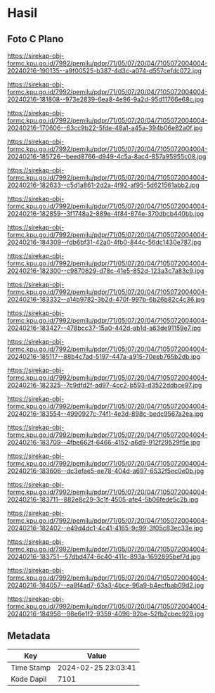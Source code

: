 # Hasil

## Foto C Plano

https://sirekap-obj-formc.kpu.go.id/7992/pemilu/pdpr/71/05/07/20/04/7105072004004-20240216-190135--a9f00525-b387-4d3c-a074-d557cefdc072.jpg

https://sirekap-obj-formc.kpu.go.id/7992/pemilu/pdpr/71/05/07/20/04/7105072004004-20240216-181808--973e2839-6ea8-4e96-9a2d-95d11766e68c.jpg

https://sirekap-obj-formc.kpu.go.id/7992/pemilu/pdpr/71/05/07/20/04/7105072004004-20240216-170606--63cc9b22-5fde-48a1-a45a-394b06e82a0f.jpg

https://sirekap-obj-formc.kpu.go.id/7992/pemilu/pdpr/71/05/07/20/04/7105072004004-20240216-185726--beed8766-d949-4c5a-8ac4-857a95955c08.jpg

https://sirekap-obj-formc.kpu.go.id/7992/pemilu/pdpr/71/05/07/20/04/7105072004004-20240216-182633--c5d1a861-2d2a-4f92-af95-5d621561abb2.jpg

https://sirekap-obj-formc.kpu.go.id/7992/pemilu/pdpr/71/05/07/20/04/7105072004004-20240216-182859--3f1748a2-889e-4f84-874e-370dbcb440bb.jpg

https://sirekap-obj-formc.kpu.go.id/7992/pemilu/pdpr/71/05/07/20/04/7105072004004-20240216-184309--fdb6bf31-42a0-4fb0-844c-56dc1430e787.jpg

https://sirekap-obj-formc.kpu.go.id/7992/pemilu/pdpr/71/05/07/20/04/7105072004004-20240216-182300--c9870629-d78c-41e5-852d-123a3c7a83c9.jpg

https://sirekap-obj-formc.kpu.go.id/7992/pemilu/pdpr/71/05/07/20/04/7105072004004-20240216-183332--a14b9782-3b2d-470f-997b-6b26b82c4c36.jpg

https://sirekap-obj-formc.kpu.go.id/7992/pemilu/pdpr/71/05/07/20/04/7105072004004-20240216-183427--478bcc37-15a0-442d-ab1d-a63de91159e7.jpg

https://sirekap-obj-formc.kpu.go.id/7992/pemilu/pdpr/71/05/07/20/04/7105072004004-20240216-185117--88b4c7ad-5197-447a-a915-70eeb765b2db.jpg

https://sirekap-obj-formc.kpu.go.id/7992/pemilu/pdpr/71/05/07/20/04/7105072004004-20240216-182325--7c9dfd2f-ad97-4cc2-b593-d3522ddbce97.jpg

https://sirekap-obj-formc.kpu.go.id/7992/pemilu/pdpr/71/05/07/20/04/7105072004004-20240216-183554--4990927c-74f1-4e3d-898c-bedc9567a2ea.jpg

https://sirekap-obj-formc.kpu.go.id/7992/pemilu/pdpr/71/05/07/20/04/7105072004004-20240216-183709--4fbe662f-6466-4152-a6d9-912f29529f5e.jpg

https://sirekap-obj-formc.kpu.go.id/7992/pemilu/pdpr/71/05/07/20/04/7105072004004-20240216-183606--dc3efae5-ee78-404d-a697-6532f5ec0e0b.jpg

https://sirekap-obj-formc.kpu.go.id/7992/pemilu/pdpr/71/05/07/20/04/7105072004004-20240216-183711--882e8c29-3c1f-4505-afe4-5b06fede5c2b.jpg

https://sirekap-obj-formc.kpu.go.id/7992/pemilu/pdpr/71/05/07/20/04/7105072004004-20240216-182402--e49d4dc1-4c41-4165-9c99-3f05c83ec33e.jpg

https://sirekap-obj-formc.kpu.go.id/7992/pemilu/pdpr/71/05/07/20/04/7105072004004-20240216-183751--57dbd474-6c40-411c-893a-1692895bef7d.jpg

https://sirekap-obj-formc.kpu.go.id/7992/pemilu/pdpr/71/05/07/20/04/7105072004004-20240216-184057--ea8f4ad7-63a3-4bce-96a9-b4ecfbab09d2.jpg

https://sirekap-obj-formc.kpu.go.id/7992/pemilu/pdpr/71/05/07/20/04/7105072004004-20240216-184956--98e6e1f2-9359-4096-92be-52fb2cbec929.jpg


## Metadata

| Key        | Value               |
| ---------- | ------------------- |
| Time Stamp | 2024-02-25 23:03:41 |
| Kode Dapil | 7101                |



